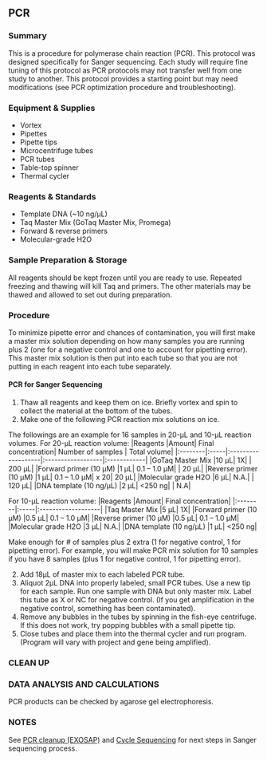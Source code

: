 ## PCR

### Summary
This is a procedure for polymerase chain reaction (PCR). This protocol was designed specifically for Sanger sequencing. Each study will require fine tuning of this protocol as PCR protocols may not transfer well from one study to another. This protocol provides a starting point but may need modifications (see PCR optimization procedure and troubleshooting).

### Equipment & Supplies
- Vortex
- Pipettes
- Pipette tips
- Microcentrifuge tubes
- PCR tubes
- Table-top spinner
- Thermal cycler

### Reagents & Standards
- Template DNA (~10 ng/µL)
- Taq Master Mix (GoTaq Master Mix, Promega)
- Forward & reverse primers
- Molecular-grade H2O

### Sample Preparation & Storage
All reagents should be kept frozen until you are ready to use. Repeated freezing and thawing will kill Taq and primers. The other materials may be thawed and allowed to set out during preparation.

### Procedure
To minimize pipette error and chances of contamination, you will first make a master mix solution depending on how many samples you are running plus 2 (one for a negative control and one to account for pipetting error). This master mix solution is then put into each tube so that you are not putting in each reagent into each tube separately.

#### PCR for Sanger Sequencing
1.	Thaw all reagents and keep them on ice. Briefly vortex and spin to collect the material at the bottom of the tubes.
2.	Make one of the following PCR reaction mix solutions on ice.

The followings are an example for 16 samples in 20-µL and 10-µL reaction volumes.
For 20-µL reaction volume:
|Reagents	|Amount| Final concentration| Number of samples | Total volume|
|:--------|:-----|:-------------------|:------------------|:------------|
|GoTaq Master Mix	|10 µL| 1X| | 200 µL|
|Forward primer (10 µM)	|1 µL| 0.1 – 1.0 µM| | 20 µL|
|Reverse primer	(10 µM) |1 µL| 0.1 – 1.0 µM| x 20| 20 µL|
|Molecular grade H2O	|6 µL| N.A.| |  120 µL|
|DNA template (10 ng/µL) |2 µL| <250 ng| | N.A|

For 10-µL reaction volume:
|Reagents	|Amount| Final concentration|
|:--------|:-----|:-------------------|
|Taq Master Mix	|5 µL| 1X|
|Forward primer (10 µM)	|0.5 µL| 0.1 – 1.0 µM|
|Reverse primer	(10 µM) |0.5 µL| 0.1 – 1.0 µM|
|Molecular grade H2O	|3 µL| N.A.|
|DNA template (10 ng/µL) |1 µL| <250 ng|


Make enough for # of samples plus 2 extra (1 for negative control, 1 for pipetting error). 
For example, you will make PCR mix solution for 10 samples if you have 8 samples (plus 1 for negative control, 1 for pipetting error).

2.	Add 18µL of master mix to each labeled PCR tube.
3.	Aliquot 2µL DNA into properly labeled, small PCR tubes. Use a new tip for each sample. Run one sample with DNA but only master mix. Label this tube as X or NC for negative control. (If you get amplification in the negative control, something has been contaminated).
4.	Remove any bubbles in the tubes by spinning in the fish-eye centrifuge. If this does not work, try popping bubbles with a small pipette tip.
5.	Close tubes and place them into the thermal cycler and run program. (Program will vary with project and gene being amplified).


### CLEAN UP

### DATA ANALYSIS AND CALCULATIONS
PCR products can be checked by agarose gel electrophoresis.

### NOTES
See [PCR cleanup (EXOSAP)](PCR_exosap.md) and [Cycle Sequencing](Cycle_sequencing.md) for next steps in Sanger sequencing process.
